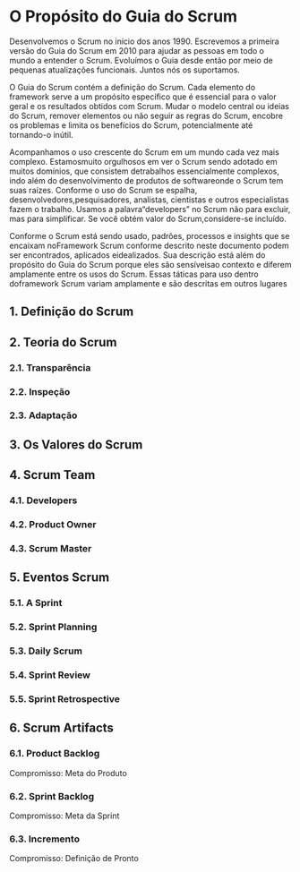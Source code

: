 # O Propósito do Guia do Scrum

Desenvolvemos o Scrum no início dos anos 1990. Escrevemos a primeira versão do Guia do Scrum em 2010 para ajudar as pessoas em todo o mundo a entender o Scrum. Evoluímos o Guia desde então por meio de pequenas atualizações funcionais. Juntos nós os suportamos.

O Guia do Scrum contém a definição do Scrum. Cada elemento do framework serve a um propósito específico que é essencial para o valor geral e os resultados obtidos com Scrum. Mudar o modelo central ou ideias do Scrum, remover elementos ou não seguir as regras do Scrum, encobre os problemas e limita os benefícios do Scrum, potencialmente até tornando-o inútil.

Acompanhamos o uso crescente do Scrum em um mundo cada vez mais complexo. Estamosmuito orgulhosos em ver o Scrum sendo adotado em muitos domínios, que consistem detrabalhos essencialmente complexos, indo além do desenvolvimento de produtos de softwareonde o Scrum tem suas raízes. Conforme o uso do Scrum se espalha, desenvolvedores,pesquisadores, analistas, cientistas e outros especialistas fazem o trabalho. Usamos a palavra“developers” no Scrum não para excluir, mas para simplificar. Se você obtém valor do Scrum,considere-se incluído.

Conforme o Scrum está sendo usado, padrões, processos e insights que se encaixam noFramework Scrum conforme descrito neste documento podem ser encontrados, aplicados eidealizados. Sua descrição está além do propósito do Guia do Scrum porque eles são sensíveisao contexto e diferem amplamente entre os usos do Scrum. Essas táticas para uso dentro doframework Scrum variam amplamente e são descritas em outros lugares

## 1. Definição do Scrum

## 2. Teoria do Scrum

### 2.1. Transparência

### 2.2. Inspeção

### 2.3. Adaptação

## 3. Os Valores do Scrum

## 4. Scrum Team

### 4.1. Developers

### 4.2. Product Owner

### 4.3. Scrum Master

## 5. Eventos Scrum

### 5.1. A Sprint

### 5.2. Sprint Planning

### 5.3. Daily Scrum

### 5.4. Sprint Review

### 5.5. Sprint Retrospective

## 6. Scrum Artifacts

### 6.1. Product Backlog

Compromisso: Meta do Produto

### 6.2. Sprint Backlog

Compromisso: Meta da Sprint

### 6.3. Incremento

Compromisso: Definição de Pronto
